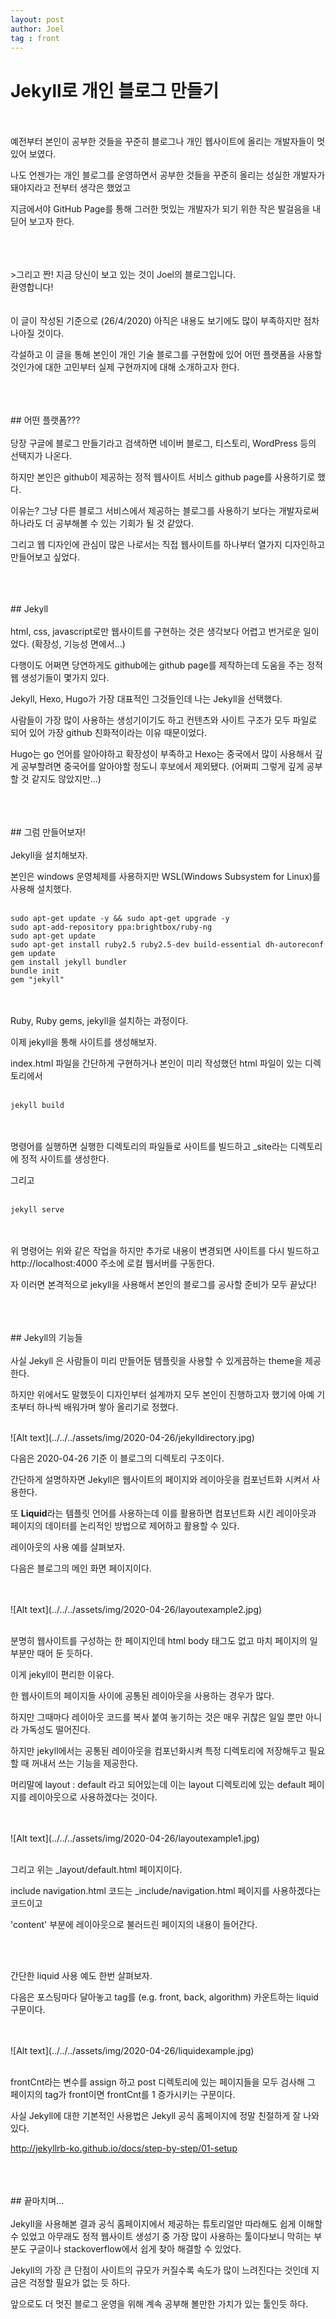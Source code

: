 ```yaml
---
layout: post
author: Joel
tag : front
---
```


Jekyll로 개인 블로그 만들기
=========================
<br>
<br>
예전부터 본인이 공부한 것들을 꾸준히 블로그나 개인 웹사이트에 올리는 개발자들이 멋있어 보였다.

나도 언젠가는 개인 블로그를 운영하면서 공부한 것들을 꾸준히 올리는 성실한 개발자가 돼야지라고 전부터 생각은 했었고 

지금에서야 GitHub Page를 통해 그러한 멋있는 개발자가 되기 위한 작은 발걸음을 내딛어 보고자 한다.

<br>
<br>
<br>
>그리고 짠! 지금 당신이 보고 있는 것이 Joel의 블로그입니다. <br>환영합니다!

<br>
<br>
<br>
이 글이 작성된 기준으로 (26/4/2020) 아직은 내용도 보기에도 많이 부족하지만 점차 나아질 것이다.

각설하고 이 글을 통해 본인이 개인 기술 블로그를 구현함에 있어 어떤 플랫폼을 사용할 것인가에 대한 고민부터 실제 구현까지에 대해 소개하고자 한다.

<br>
<br>
<br>
## 어떤 플랫폼???

<br>
<br>
당장 구글에 블로그 만들기라고 검색하면 네이버 블로그, 티스토리, WordPress 등의 선택지가 나온다. 

하지만 본인은 github이 제공하는 정적 웹사이트 서비스 github page를 사용하기로 했다. 

이유는? 그냥 다른 블로그 서비스에서 제공하는 블로그를 사용하기 보다는 개발자로써 하나라도 더 공부해볼 수 있는 기회가 될 것 같았다.

그리고 웹 디자인에 관심이 많은 나로서는 직접 웹사이트를 하나부터 열가지 디자인하고 만들어보고 싶었다.

<br>
<br>
<br>
## Jekyll
<br>
<br>
html, css, javascript로만 웹사이트를 구현하는 것은 생각보다 어렵고 번거로운 일이었다. (확장성, 기능성 면에서...)

다행이도 어쩌면 당연하게도 github에는 github page를 제작하는데 도움을 주는 정적 웹 생성기들이 몇가지 있다.

Jekyll, Hexo, Hugo가 가장 대표적인 그것들인데 나는 Jekyll을 선택했다.

사람들이 가장 많이 사용하는 생성기이기도 하고 컨텐츠와 사이트 구조가 모두 파일로 되어 있어 가장 github 친화적이라는 이유 때문이었다. 

Hugo는 go 언어를 알아야하고 확장성이 부족하고 Hexo는 중국에서 많이 사용해서 깊게 공부할려면 중국어를 알아야할 정도니 후보에서 제외됐다. (어쩌피 그렇게 깊게 공부할 것 같지도 않았지만...)

<br>
<br>
<br>
## 그럼 만들어보자!
<br>
<br>
Jekyll을 설치해보자.

본인은 windows 운영체제를 사용하지만 WSL(Windows Subsystem for Linux)를 사용해 설치했다.
<br>
<br>
```
sudo apt-get update -y && sudo apt-get upgrade -y
sudo apt-add-repository ppa:brightbox/ruby-ng
sudo apt-get update
sudo apt-get install ruby2.5 ruby2.5-dev build-essential dh-autoreconf
gem update
gem install jekyll bundler
bundle init
gem "jekyll"
```
<br>
<br>
Ruby, Ruby gems, jekyll을 설치하는 과정이다.


이제 jekyll을 통해 사이트를 생성해보자.

index.html 파일을 간단하게 구현하거나 본인이 미리 작성했던 html 파일이 있는 디렉토리에서
<br>
<br>
```
jekyll build 
```
<br>
<br>
명령어를 실행하면 실행한 디렉토리의 파일들로 사이트를 빌드하고 _site라는 디렉토리에 정적 사이트를 생성한다.
 
그리고
<br>
<br>
```
jekyll serve
```
<br>
<br>
위 명령어는 위와 같은 작업을 하지만 추가로 내용이 변경되면 사이트를 다시 빌드하고 http://localhost:4000 주소에 로컬 웹서버를 구동한다.

자 이러면 본격적으로 jekyll을 사용해서 본인의 블로그를 공사할 준비가 모두 끝났다!

<br>
<br>
<br>
## Jekyll의 기능들
<br>
<br>
사실 Jekyll 은 사람들이 미리 만들어둔 템플릿을 사용할 수 있게끔하는 theme을 제공한다.

하지만 위에서도 말했듯이 디자인부터 설계까지 모두 본인이 진행하고자 했기에 아예 기초부터 하나씩 배워가며 쌓아 올리기로 정했다.

<br>
![Alt text](../../../assets/img/2020-04-26/jekylldirectory.jpg)

다음은 2020-04-26 기준 이 블로그의 디렉토리 구조이다.

간단하게 설명하자면 Jekyll은 웹사이트의 페이지와 레이아웃을 컴포넌트화 시켜서 사용한다. 

또 <strong>Liquid</strong>라는 템플릿 언어를 사용하는데  이를 활용하면 컴포넌트화 시킨 레이아웃과 페이지의 데이터를 논리적인 방법으로 제어하고 활용할 수 있다.

레이아웃의 사용 예를 살펴보자.

다음은 블로그의 메인 화면 페이지이다.

<br>
<br>
![Alt text](../../../assets/img/2020-04-26/layoutexample2.jpg)
<br>
<br>

분명히 웹사이트를 구성하는 한 페이지인데 html body 태그도 없고 마치 페이지의 일부분만 때어 둔 듯하다.

이게 jekyll이 편리한 이유다.

한 웹사이트의 페이지들 사이에 공통된 레이아웃을 사용하는 경우가 많다.

하지만 그때마다 레이아웃 코드를 복사 붙여 놓기하는 것은 매우 귀찮은 일일 뿐만 아니라 가독성도 떨어진다.

하지만 jekyll에서는 공통된 레이아웃을 컴포넌화시켜 특정 디렉토리에 저장해두고 필요할 때 꺼내서 쓰는 기능을 제공한다.  

머리말에 layout : default 라고 되어있는데 이는 layout 디렉토리에 있는 default 페이지를 레이아웃으로 사용하겠다는 것이다.

<br>
<br>
![Alt text](../../../assets/img/2020-04-26/layoutexample1.jpg)
<br>
<br>

그리고 위는 _layout/default.html 페이지이다.

include navigation.html 코드는 _include/navigation.html 페이지를 사용하겠다는 코드이고

'content' 부분에 레이아웃으로 불러드린 페이지의 내용이 들어간다.

<br>
<br>

간단한 liquid 사용 예도 한번 살펴보자.

다음은 포스팅마다 달아놓고 tag를 (e.g. front, back, algorithm) 카운트하는 liquid 구문이다.

<br>
<br>
![Alt text](../../../assets/img/2020-04-26/liquidexample.jpg)
<br>
<br>

frontCnt라는 변수를 assign 하고 post 디렉토리에 있는 페이지들을 모두 검사해 그 페이지의 tag가 front이면 frontCnt를 1 증가시키는 구문이다.

사실 Jekyll에 대한 기본적인 사용법은 Jekyll 공식 홈페이지에 정말 친절하게 잘 나와있다.

<http://jekyllrb-ko.github.io/docs/step-by-step/01-setup>

<br>
<br>
<br>
## 끝마치며...
<br>
<br>
Jekyll을 사용해본 결과 공식 홈페이지에서 제공하는 튜토리얼만 따라해도 쉽게 이해할 수 있었고 아무래도 정적 웹사이트 생성기 중 가장 많이 사용하는 툴이다보니 막히는 부분도 구글이나 stackoverflow에서 쉽게 찾아 해결할 수 있었다.

Jekyll의 가장 큰 단점이 사이트의 규모가 커질수록 속도가 많이 느려진다는 것인데 지금은 걱정할 필요가 없는 듯 하다.

앞으로도 더 멋진 블로그 운영을 위해 계속 공부해 볼만한 가치가 있는 툴인듯 하다.


